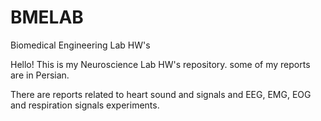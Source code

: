 # BMELAB
Biomedical Engineering Lab HW's

Hello! This is my Neuroscience Lab HW's repository. some of my reports are in Persian.

There are reports related to heart sound and signals and EEG, EMG, EOG and respiration signals experiments.
